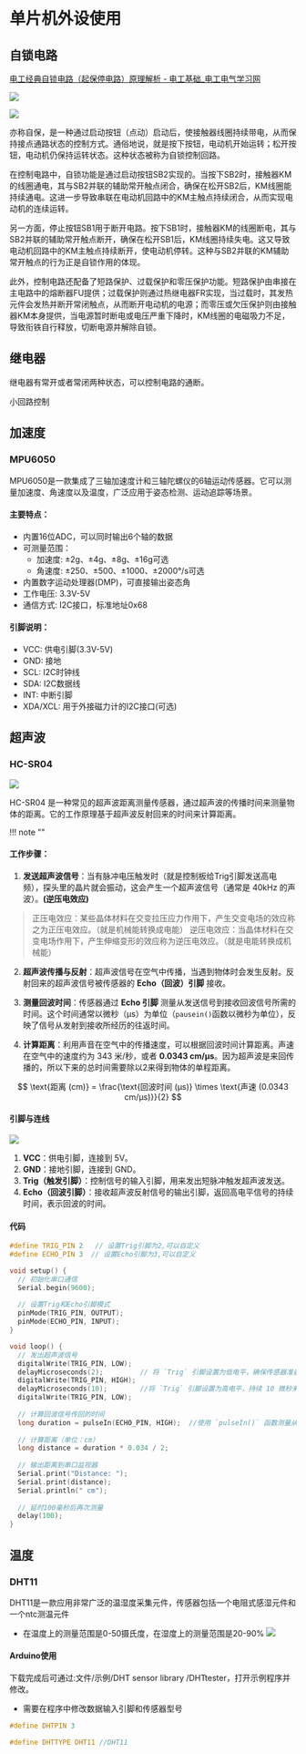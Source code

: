 # 单片机外设使用


## 自锁电路

[电工经典自锁电路（起保停电路）原理解析 - 电工基础\_电工电气学习网](https://www.dgdqw.com/wk/49092-1.html)


![](https://pic.rmb.bdstatic.com/bjh/news/7c0ca0cd5a0abd5d8d0afe88f596aba6.png)

![](https://philfan-pic.oss-cn-beijing.aliyuncs.com/img/20250322171345.png)

亦称自保，是一种通过启动按钮（点动）启动后，使接触器线圈持续带电，从而保持接点通路状态的控制方式。通俗地说，就是按下按钮，电动机开始运转；松开按钮，电动机仍保持运转状态。这种状态被称为自锁控制回路。

在控制电路中，自锁功能是通过启动按钮SB2实现的。当按下SB2时，接触器KM的线圈通电，其与SB2并联的辅助常开触点闭合，确保在松开SB2后，KM线圈能持续通电。这进一步导致串联在电动机回路中的KM主触点持续闭合，从而实现电动机的连续运转。

另一方面，停止按钮SB1用于断开电路。按下SB1时，接触器KM的线圈断电，其与SB2并联的辅助常开触点断开，确保在松开SB1后，KM线圈持续失电。这又导致电动机回路中的KM主触点持续断开，使电动机停转。这种与SB2并联的KM辅助常开触点的行为正是自锁作用的体现。

此外，控制电路还配备了短路保护、过载保护和零压保护功能。短路保护由串接在主电路中的熔断器FU提供；过载保护则通过热继电器FR实现，当过载时，其发热元件会发热并断开常闭触点，从而断开电动机的电源；而零压或欠压保护则由接触器KM本身提供，当电源暂时断电或电压严重下降时，KM线圈的电磁吸力不足，导致衔铁自行释放，切断电源并解除自锁。

## 继电器

继电器有常开或者常闭两种状态，可以控制电路的通断。

小回路控制


## 加速度
### MPU6050
MPU6050是一款集成了三轴加速度计和三轴陀螺仪的6轴运动传感器。它可以测量加速度、角速度以及温度，广泛应用于姿态检测、运动追踪等场景。

#### 主要特点：
- 内置16位ADC，可以同时输出6个轴的数据
- 可测量范围：
  - 加速度: ±2g、±4g、±8g、±16g可选
  - 角速度: ±250、±500、±1000、±2000°/s可选
- 内置数字运动处理器(DMP)，可直接输出姿态角
- 工作电压: 3.3V-5V
- 通信方式: I2C接口，标准地址0x68

#### 引脚说明：
- VCC: 供电引脚(3.3V-5V)
- GND: 接地
- SCL: I2C时钟线
- SDA: I2C数据线
- INT: 中断引脚
- XDA/XCL: 用于外接磁力计的I2C接口(可选)


## 超声波
### HC-SR04
![](https://philfan-pic.oss-cn-beijing.aliyuncs.com/img/20250220101016245.png)

HC-SR04 是一种常见的超声波距离测量传感器，通过超声波的传播时间来测量物体的距离。它的工作原理基于超声波反射回来的时间来计算距离。

!!! note ""

#### 工作步骤：
1. **发送超声波信号**：当有脉冲电压触发时（就是控制板给Trig引脚发送高电频），探头里的晶片就会振动，这会产生一个超声波信号（通常是 40kHz 的声波）。**(逆压电效应)**
> 正压电效应：某些晶体材料在交变拉压应力作用下，产生交变电场的效应称 之为正压电效应。（就是机械能转换成电能）
>逆压电效应：当晶体材料在交变电场作用下，产生伸缩变形的效应称为逆压电效应。（就是电能转换成机械能）
   
2. **超声波传播与反射**：超声波信号在空气中传播，当遇到物体时会发生反射。反射回来的超声波信号被传感器的 **Echo（回波）引脚** 接收。

3. **测量回波时间**：传感器通过 **Echo 引脚** 测量从发送信号到接收回波信号所需的时间。这个时间通常以微秒（μs）为单位（`pausein()`函数以微秒为单位），反映了信号从发射到接收所经历的往返时间。

4. **计算距离**：利用声音在空气中的传播速度，可以根据回波时间计算距离。声速在空气中的速度约为 343 米/秒，或者 **0.0343 cm/μs**。因为超声波是来回传播的，所以下来的总时间需要除以2来得到物体的单程距离。

$$
\text{距离 (cm)} = \frac{\text{回波时间 (μs)} \times \text{声速 (0.0343 cm/μs)}}{2}
$$

#### 引脚与连线
![](https://philfan-pic.oss-cn-beijing.aliyuncs.com/img/20250221145610972.png)


1. **VCC**：供电引脚，连接到 5V。
2. **GND**：接地引脚，连接到 GND。
3. **Trig（触发引脚）**：控制信号的输入引脚，用来发出短脉冲触发超声波发送。
4. **Echo（回波引脚）**：接收超声波反射信号的输出引脚，返回高电平信号的持续时间，表示回波的时间。

#### 代码

```cpp
#define TRIG_PIN 2   // 设置Trig引脚为2,可以自定义
#define ECHO_PIN 3  // 设置Echo引脚为3,可以自定义

void setup() {
  // 初始化串口通信
  Serial.begin(9600);
  
  // 设置Trig和Echo引脚模式
  pinMode(TRIG_PIN, OUTPUT);
  pinMode(ECHO_PIN, INPUT);
}

void loop() {
  // 发出超声波信号
  digitalWrite(TRIG_PIN, LOW); 
  delayMicroseconds(2);         // 将 `Trig` 引脚设置为低电平，确保传感器准备好接收触发信号。 
  digitalWrite(TRIG_PIN, HIGH);
  delayMicroseconds(10);        //将 `Trig` 引脚设置为高电平，持续 10 微秒来发射超声波。
  digitalWrite(TRIG_PIN, LOW);
  
  // 计算回波信号传回的时间
  long duration = pulseIn(ECHO_PIN, HIGH);  //使用 `pulseIn()` 函数测量从 `Echo` 引脚返回的高电平持续时间，这个时间代表超声波信号从发射到接收的往返时间。
  
  // 计算距离（单位：cm）
  long distance = duration * 0.034 / 2;
  
  // 输出距离到串口监视器
  Serial.print("Distance: ");
  Serial.print(distance);
  Serial.println(" cm");
  
  // 延时100毫秒后再次测量
  delay(100);
}
```


## 温度
### DHT11
DHT11是一款应用非常广泛的温湿度采集元件，传感器包括一个电阻式感湿元件和一个ntc测温元件
- 在温度上的测量范围是0-50摄氏度，在湿度上的测量范围是20-90%
![](https://philfan-pic.oss-cn-beijing.aliyuncs.com/img/20250220101159848.png)


#### Arduino使用

下载完成后可通过:文件/示例/DHT sensor library /DHTtester，打开示例程序并修改。
- 需要在程序中修改数据输入引脚和传感器型号

```c title="修改设备型号和接收引脚"
#define DHTPIN 3

#define DHTTYPE DHT11 //DHT11
```